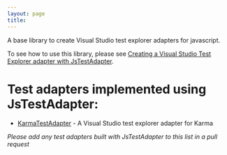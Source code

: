 ```yaml
---
layout: page
title:
---
```


A base library to create Visual Studio test explorer adapters for javascript.

To see how to use this library, please see [Creating a Visual Studio Test Explorer adapter with JsTestAdapter](CreatingATestAdapter/).

# Test adapters implemented using JsTestAdapter:

* [KarmaTestAdapter](https://github.com/MortenHoustonLudvigsen/KarmaTestAdapter) - A Visual Studio test explorer adapter for Karma

*Please add any test adapters built with JsTestAdapter to this list in a pull request* 

